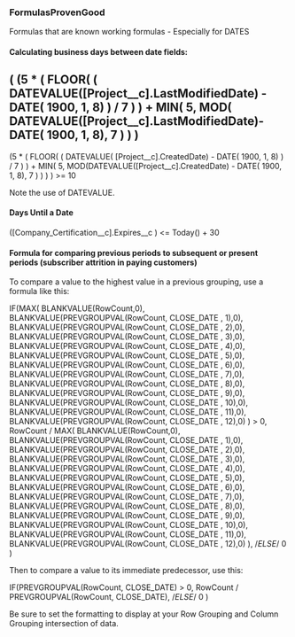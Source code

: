 ### FormulasProvenGood
Formulas that are known working formulas - Especially for DATES

#### Calculating business days between date fields:

( (5 * ( FLOOR( ( DATEVALUE([Project__c].LastModifiedDate) - DATE( 1900, 1, 8) ) / 7 ) ) + MIN( 5, MOD( DATEVALUE([Project__c].LastModifiedDate)- DATE( 1900, 1, 8), 7 ) ) )
-
(5 * ( FLOOR( ( DATEVALUE( [Project__c].CreatedDate) - DATE( 1900, 1, 8) ) / 7 ) ) + MIN( 5, MOD(DATEVALUE([Project__c].CreatedDate) - DATE( 1900, 1, 8), 7 ) ) ) ) >= 10

Note the use of DATEVALUE.


#### Days Until a Date

([Company_Certification__c].Expires__c ) <= Today() + 30


#### Formula for comparing previous periods to subsequent or present periods (subscriber attrition in paying customers)

To compare a value to the highest value in a previous grouping, use a formula like this:

IF(MAX(
BLANKVALUE(RowCount,0),
BLANKVALUE(PREVGROUPVAL(RowCount, CLOSE_DATE , 1),0),
BLANKVALUE(PREVGROUPVAL(RowCount, CLOSE_DATE , 2),0),
BLANKVALUE(PREVGROUPVAL(RowCount, CLOSE_DATE , 3),0),
BLANKVALUE(PREVGROUPVAL(RowCount, CLOSE_DATE , 4),0),
BLANKVALUE(PREVGROUPVAL(RowCount, CLOSE_DATE , 5),0),
BLANKVALUE(PREVGROUPVAL(RowCount, CLOSE_DATE , 6),0),
BLANKVALUE(PREVGROUPVAL(RowCount, CLOSE_DATE , 7),0),
BLANKVALUE(PREVGROUPVAL(RowCount, CLOSE_DATE , 8),0),
BLANKVALUE(PREVGROUPVAL(RowCount, CLOSE_DATE , 9),0),
BLANKVALUE(PREVGROUPVAL(RowCount, CLOSE_DATE , 10),0),
BLANKVALUE(PREVGROUPVAL(RowCount, CLOSE_DATE , 11),0),
BLANKVALUE(PREVGROUPVAL(RowCount, CLOSE_DATE , 12),0)
) > 0, 
RowCount / MAX(
BLANKVALUE(RowCount,0),
BLANKVALUE(PREVGROUPVAL(RowCount, CLOSE_DATE , 1),0),
BLANKVALUE(PREVGROUPVAL(RowCount, CLOSE_DATE , 2),0),
BLANKVALUE(PREVGROUPVAL(RowCount, CLOSE_DATE , 3),0),
BLANKVALUE(PREVGROUPVAL(RowCount, CLOSE_DATE , 4),0),
BLANKVALUE(PREVGROUPVAL(RowCount, CLOSE_DATE , 5),0),
BLANKVALUE(PREVGROUPVAL(RowCount, CLOSE_DATE , 6),0),
BLANKVALUE(PREVGROUPVAL(RowCount, CLOSE_DATE , 7),0),
BLANKVALUE(PREVGROUPVAL(RowCount, CLOSE_DATE , 8),0),
BLANKVALUE(PREVGROUPVAL(RowCount, CLOSE_DATE , 9),0),
BLANKVALUE(PREVGROUPVAL(RowCount, CLOSE_DATE , 10),0),
BLANKVALUE(PREVGROUPVAL(RowCount, CLOSE_DATE , 11),0),
BLANKVALUE(PREVGROUPVAL(RowCount, CLOSE_DATE , 12),0)
),
/*ELSE*/
0
)


Then to compare a value to its immediate predecessor, use this:

IF(PREVGROUPVAL(RowCount, CLOSE_DATE) > 0,
RowCount / PREVGROUPVAL(RowCount, CLOSE_DATE),
/*ELSE*/
0
)

Be sure to set the formatting to display at your Row Grouping and Column Grouping intersection of data.


